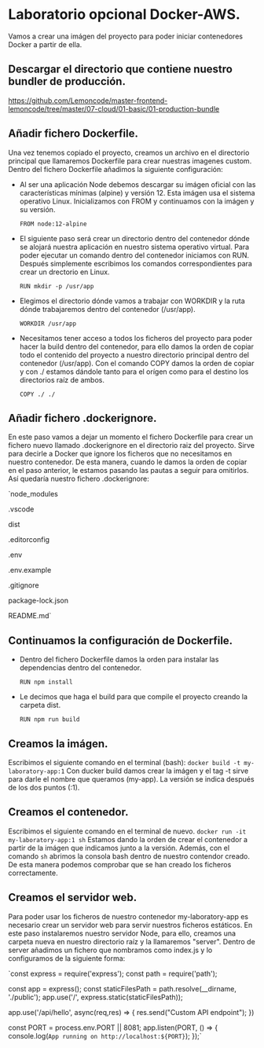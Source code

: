 # Laboratorio opcional Docker-AWS.

Vamos a crear una imágen del proyecto para poder iniciar contenedores Docker a partir de ella.

## Descargar el directorio que contiene nuestro bundler de producción.

https://github.com/Lemoncode/master-frontend-lemoncode/tree/master/07-cloud/01-basic/01-production-bundle

## Añadir fichero Dockerfile.

Una vez tenemos copiado el proyecto, creamos un archivo en el directorio principal que llamaremos Dockerfile para crear nuestras imagenes custom.
Dentro del fichero Dockerfile añadimos la siguiente configuración:

- Al ser una aplicación Node debemos descargar su imágen oficial con las características mínimas (alpine) y versión 12. Esta imágen usa el sistema operativo Linux. 
Inicializamos con FROM y continuamos con la imágen y su versión.

  `FROM node:12-alpine `

- El siguiente paso será crear un directorio dentro del contenedor dónde se alojará nuestra aplicación en nuestro sistema operativo virtual.
Para poder ejecutar un comando dentro del contenedor iniciamos con RUN. Después simplemente escribimos los comandos correspondientes para crear un drectorio en Linux.

  `RUN mkdir -p /usr/app`

- Elegimos el directorio dónde vamos a trabajar con WORKDIR y la ruta dónde trabajaremos dentro del contenedor (/usr/app).

  `WORKDIR /usr/app` 
 
- Necesitamos tener acceso a todos los ficheros del proyecto para poder hacer la build dentro del contenedor, para ello damos la orden de copiar todo el contenido del proyecto a nuestro directorio principal dentro del contenedor (/usr/app). Con el comando COPY damos la orden de copiar y con ./ estamos dándole tanto para el orígen como para el destino los directorios raíz de ambos.

  `COPY ./ ./`
  
## Añadir fichero .dockerignore.

En este paso vamos a dejar un momento el fichero Dockerfile para crear un fichero nuevo llamado .dockerignore en el directorio raiz del proyecto. Sirve para decirle a Docker que ignore los ficheros que no necesitamos en nuestro contenedor. De esta manera, cuando le damos la orden de copiar en el paso anterior, le estamos pasando las pautas a seguir para omitirlos. Así quedaría nuestro fichero .dockerignore:

`node_modules

.vscode

dist

.editorconfig

.env

.env.example

.gitignore

package-lock.json

README.md`

## Continuamos la configuración de Dockerfile.

- Dentro del fichero Dockerfile damos la orden para instalar las dependencias dentro del contenedor.
  
  `RUN npm install`
  
- Le decimos que haga el build para que compile el proyecto creando la carpeta dist.

  `RUN npm run build`

## Creamos la imágen.
Escribimos el siguiente comando en el terminal (bash):
  `docker build -t my-laboratory-app:1`
Con ducker build damos crear la imágen y el tag -t sirve para darle el nombre que queramos (my-app). La versión se indica después 
de los dos puntos (:1). 

## Creamos el contenedor.
Escribimos el siguiente comando en el terminal de nuevo.
  `docker run -it my-laboratory-app:1 sh`
Estamos dando la orden de crear el contenedor a partir de la imágen que indicamos junto a la versión. Además, con el comando `sh` abrimos la consola bash dentro de nuestro
contendor creado. De esta manera podemos comprobar que se han creado los ficheros correctamente.

## Creamos el servidor web.
Para poder usar los ficheros de nuestro contenedor my-laboratory-app es necesario crear un servidor web para servir nuestros ficheros estáticos.
En este paso instalaremos nuestro servidor Node, para ello, creamos una carpeta nueva en nuestro directorio raíz y la llamaremos "server".
Dentro de server añadimos un fichero que nombramos como index.js y lo configuramos de la siguiente forma:

`const express = require('express');
const path = require('path');

const app = express();
const staticFilesPath = path.resolve(__dirname, './public');
app.use('/', express.static(staticFilesPath));

app.use('/api/hello', async(req,res) => {
  res.send("Custom API endpoint");
})

const PORT = process.env.PORT || 8081;
app.listen(PORT, () => {
  console.log(`App running on http://localhost:${PORT}`);
});`
